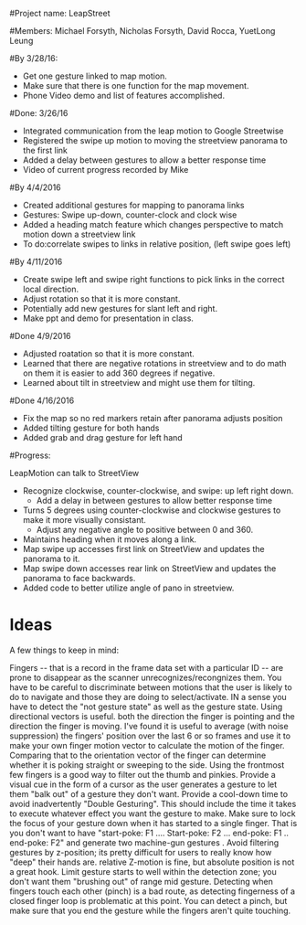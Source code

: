 #Project name: LeapStreet

#Members: 
Michael Forsyth, Nicholas Forsyth, David Rocca, YuetLong Leung  

#By 3/28/16:
   * Get one gesture linked to map motion. <br />
   * Make sure that there is one function for the map movement. <br />
   * Phone Video demo and list of features accomplished. <br />

#Done: 3/26/16
   * Integrated communication from the leap motion to Google Streetwise <br />
   * Registered the swipe up motion to moving the streetview panorama to the first link <br />
   * Added a delay between gestures to allow a better response time <br />
   * Video of current progress recorded by Mike <br />

#By 4/4/2016
   * Created additional gestures for mapping to panorama links <br />
   * Gestures: Swipe up-down, counter-clock and clock wise <br />
   * Added a heading match feature which changes perspective to match motion down a streetview link <br />
   * To do:correlate swipes to links in relative position, (left swipe goes left) <br />

#By 4/11/2016
   * Create swipe left and swipe right functions to pick links in the correct local direction. <br />
   * Adjust rotation so that it is more constant. <br />
   * Potentially add new gestures for slant left and right. <br />
   * Make ppt and demo for presentation in class. <br />

#Done 4/9/2016
   * Adjusted roatation so that it is more constant. <br />
   * Learned that there are negative rotations in streetview and to do math on them it is easier to add 360 degrees if negative. <br />
   * Learned about tilt in streetview and might use them for tilting. <br /> 

#Done 4/16/2016
   * Fix the map so no red markers retain after panorama adjusts position
   * Added tilting gesture for both hands
   * Added grab and drag gesture for left hand
   
#Progress: 

LeapMotion can talk to StreetView <br /> 
   * Recognize clockwise, counter-clockwise, and swipe: up left right down. <br /> 
       * Add a delay in between gestures to allow better response time <br /> 
   * Turns 5 degrees using counter-clockwise and clockwise gestures to make it more visually consistant. <br /> 
       * Adjust any negative angle to positive between 0 and 360. <br /> 
   * Maintains heading when it moves along a link. <br /> 
   * Map swipe up accesses first link on StreetView and updates the panorama to it. <br /> 
   * Map swipe down accesses rear link on StreetView and updates the panorama to face backwards. <br /> 
   * Added code to better utilize angle of pano in streetview. <br />

# Ideas

A few things to keep in mind:

Fingers -- that is a record in the frame data set with a particular ID -- are prone to disappear as the scanner unrecognizes/recongnizes them.
You have to be careful to discriminate between motions that the user is likely to do to navigate and those they are doing to select/activate. IN a sense you have to detect the "not gesture state" as well as the gesture state.
Using directional vectors is useful. both the direction the finger is pointing and the direction the finger is moving. I've found it is useful to average (with noise suppression) the fingers' position over the last 6 or so frames and use it to make your own finger motion vector to calculate the motion of the finger. Comparing that to the orientation vector of the finger can determine whether it is poking straight or sweeping to the side.
Using the frontmost few fingers is a good way to filter out the thumb and pinkies.
Provide a visual cue in the form of a cursor as the user generates a gesture to let them "balk out" of a gesture they don't want.
Provide a cool-down time to avoid inadvertently "Double Gesturing". This should include the time it takes to execute whatever effect you want the gesture to make.
Make sure to lock the focus of your gesture down when it has started to a single finger. That is you don't want to have "start-poke: F1 .... Start-poke: F2 ... end-poke: F1 .. end-poke: F2" and generate two machine-gun gestures .
Avoid filtering gestures by z-position; its pretty difficult for users to really know how "deep" their hands are. relative Z-motion is fine, but absolute position is not a great hook.
Limit gesture starts to well within the detection zone; you don't want them "brushing out" of range mid gesture.
Detecting when fingers touch each other (pinch) is a bad route, as detecting fingerness of a closed finger loop is problematic at this point. You can detect a pinch, but make sure that you end the gesture while the fingers aren't quite touching.

